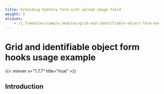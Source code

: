 ```yaml
---
title: Extending Symfony form with upload image field
weight: 3
aliases: 
    - /1.7/modules/sample_modules/grid-and-identifiable-object-form-hooks-usage
---
```


# Grid and identifiable object form hooks usage example
{{< minver v="1.7.7" title="true" >}}


## Introduction

